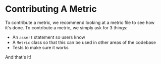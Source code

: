 # Contributing A Metric

To contribute a metric, we recommend looking at a metric file to see how it's done. To contribute a metric, we simply ask for 3 things:

- An `assert` statement so users know
- A `Metric` class so that this can be used in other areas of the codebase
- Tests to make sure it works

And that's it!
